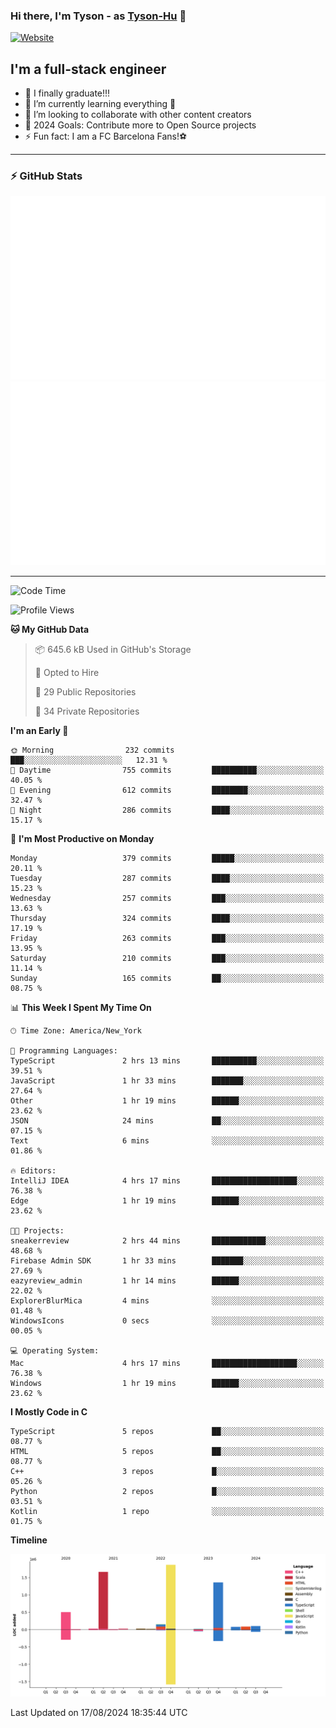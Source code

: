 ### Hi there, I'm Tyson - as [Tyson-Hu][website] 👋

[![Website](https://img.shields.io/website?label=Tianzhe.me&style=for-the-badge&url=https%3A%2F%2Ftianzhe.me)](https://tianzhe.me)


## I'm a full-stack engineer

- 🔭 I finally graduate!!!
- 🌱 I’m currently learning everything 🤣
- 👯 I’m looking to collaborate with other content creators
- 🥅 2024 Goals: Contribute more to Open Source projects
- ⚡ Fun fact: I am a FC Barcelona Fans!⚽️

---

### ⚡️ GitHub Stats
![](https://raw.githubusercontent.com/Tyson-Hu/github-stats-card/master/generated/overview.svg)
![](https://raw.githubusercontent.com/Tyson-Hu/github-stats-card/master/generated/languages.svg)

---

<!--START_SECTION:waka-->
![Code Time](http://img.shields.io/badge/Code%20Time-192%20hrs%2020%20mins-blue)

![Profile Views](http://img.shields.io/badge/Profile%20Views-0-blue)

**🐱 My GitHub Data** 

> 📦 645.6 kB Used in GitHub's Storage 
 > 
> 💼 Opted to Hire
 > 
> 📜 29 Public Repositories 
 > 
> 🔑 34 Private Repositories 
 > 
**I'm an Early 🐤** 

```text
🌞 Morning                232 commits         ███░░░░░░░░░░░░░░░░░░░░░░   12.31 % 
🌆 Daytime                755 commits         ██████████░░░░░░░░░░░░░░░   40.05 % 
🌃 Evening                612 commits         ████████░░░░░░░░░░░░░░░░░   32.47 % 
🌙 Night                  286 commits         ████░░░░░░░░░░░░░░░░░░░░░   15.17 % 
```
📅 **I'm Most Productive on Monday** 

```text
Monday                   379 commits         █████░░░░░░░░░░░░░░░░░░░░   20.11 % 
Tuesday                  287 commits         ████░░░░░░░░░░░░░░░░░░░░░   15.23 % 
Wednesday                257 commits         ███░░░░░░░░░░░░░░░░░░░░░░   13.63 % 
Thursday                 324 commits         ████░░░░░░░░░░░░░░░░░░░░░   17.19 % 
Friday                   263 commits         ███░░░░░░░░░░░░░░░░░░░░░░   13.95 % 
Saturday                 210 commits         ███░░░░░░░░░░░░░░░░░░░░░░   11.14 % 
Sunday                   165 commits         ██░░░░░░░░░░░░░░░░░░░░░░░   08.75 % 
```


📊 **This Week I Spent My Time On** 

```text
🕑︎ Time Zone: America/New_York

💬 Programming Languages: 
TypeScript               2 hrs 13 mins       ██████████░░░░░░░░░░░░░░░   39.51 % 
JavaScript               1 hr 33 mins        ███████░░░░░░░░░░░░░░░░░░   27.64 % 
Other                    1 hr 19 mins        ██████░░░░░░░░░░░░░░░░░░░   23.62 % 
JSON                     24 mins             ██░░░░░░░░░░░░░░░░░░░░░░░   07.15 % 
Text                     6 mins              ░░░░░░░░░░░░░░░░░░░░░░░░░   01.86 % 

🔥 Editors: 
IntelliJ IDEA            4 hrs 17 mins       ███████████████████░░░░░░   76.38 % 
Edge                     1 hr 19 mins        ██████░░░░░░░░░░░░░░░░░░░   23.62 % 

🐱‍💻 Projects: 
sneakerreview            2 hrs 44 mins       ████████████░░░░░░░░░░░░░   48.68 % 
Firebase Admin SDK       1 hr 33 mins        ███████░░░░░░░░░░░░░░░░░░   27.69 % 
eazyreview_admin         1 hr 14 mins        ██████░░░░░░░░░░░░░░░░░░░   22.02 % 
ExplorerBlurMica         4 mins              ░░░░░░░░░░░░░░░░░░░░░░░░░   01.48 % 
WindowsIcons             0 secs              ░░░░░░░░░░░░░░░░░░░░░░░░░   00.05 % 

💻 Operating System: 
Mac                      4 hrs 17 mins       ███████████████████░░░░░░   76.38 % 
Windows                  1 hr 19 mins        ██████░░░░░░░░░░░░░░░░░░░   23.62 % 
```

**I Mostly Code in C** 

```text
TypeScript               5 repos             ██░░░░░░░░░░░░░░░░░░░░░░░   08.77 % 
HTML                     5 repos             ██░░░░░░░░░░░░░░░░░░░░░░░   08.77 % 
C++                      3 repos             █░░░░░░░░░░░░░░░░░░░░░░░░   05.26 % 
Python                   2 repos             █░░░░░░░░░░░░░░░░░░░░░░░░   03.51 % 
Kotlin                   1 repo              ░░░░░░░░░░░░░░░░░░░░░░░░░   01.75 % 
```



**Timeline**

![Lines of Code chart](https://raw.githubusercontent.com/Tyson-Hu/Tyson-Hu/main/assets/bar_graph.png)


 Last Updated on 17/08/2024 18:35:44 UTC
<!--END_SECTION:waka-->


[website]: https://github.com/Tyson-Hu
